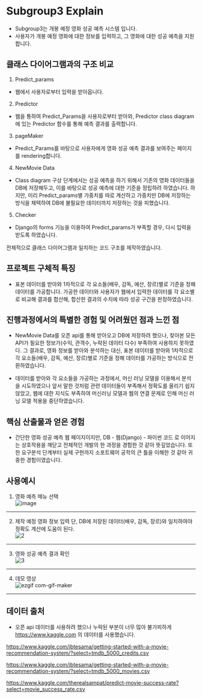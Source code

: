 # Subgroup3 Explain
- Subgroup3는 개봉 예정 영화 성공 예측 시스템 입니다.
- 사용자가 개봉 예정 영화에 대한 정보를 입력하고, 그 영화에 대한 성공 예측을 지원합니다.

## 클래스 다이어그램과의 구조 비교

1. Predict_params

- 웹에서 사용자로부터 입력을 받아옵니다.

2. Predictor
  
- 웹을 통하여 Predict_Params을 사용자로부터 받아와, Predictor class diagram에 있는 Predictor 함수를 통해 예측 결과를 출력합니다.
  
3. pageMaker

- Predict_Params를 바탕으로 사용자에게 영화 성공 예측 결과를 보여주는 페이지를 rendering합니다.

4. NewMovie Data

- Class diagram 구상 단계에서는 성공 예측을 하기 위해서 기존의 영화 데이터들을 DB에 저장해두고, 이를 바탕으로 성공 예측에 대한 기준을 정립하려 하였습니다. 하지만, 미리 Predict_params별 가중치를 따로 계산하고 가중치만 DB에 저장하는 방식을 채택하여 DB에 불필요한 데이터까지 저장하는 것을 피했습니다.

5. Checker

- Django의 forms 기능을 이용하여 Predict_params가 부족할 경우, 다시 입력을 받도록 하였습니다.

전체적으로 클래스 다이어그램과 일치하는 코드 구조를 제작하였습니다.

## 프로젝트 구체적 특징 

- 표본 데이터를 받아와 1차적으로 각 요소들(배우, 감독, 예산, 장르)별로 기준을 정해 데이터를 가공합니다. 가공한 데이터와 사용자가 웹에서 입력한 데이터를 각 요소별로 비교해 결과를 합산해, 합산한 결과의 수치에 따라 성공 구간을 판정하였습니다.

## 진행과정에서의 특별한 경험 및 어려웠던 점과 느낀 점

- NewMovie Data를 오픈 api를 통해 받아오고 DB에 저장하려 했으나, 찾아본 모든 API가 필요한 정보가(수익, 관객수, 누락된 데이터 다수) 부족하여 사용하지 못하였다. 그 결과로, 영화 정보를 받아와 분석하는 대신, 표본 데이터를 받아와 1차적으로 각 요소들(배우, 감독, 예산, 장르)별로 기준을 정해 데이터를 가공하는 방식으로 전환하였습니다.

- 데이터를 받아와 각 요소들을 가공하는 과정에서, 머신 러닝 모델을 이용해서 분석을 시도하였으나 앞서 말한 것처럼 관련 데이터들이 부족해서 정확도를 올리기 쉽지 않았고, 웹에 대한 지식도 부족하여 머신러닝 모델과 웹의 연결 문제로 인해 머신 러닝 모델 적용을 중단하였습니다. 

## 핵심 산출물과 얻은 경험

- 간단한 영화 성공 예측 웹 페이지이지만, DB - 웹(Django) - 파이썬 코드 로 이어지는 상호작용을 깨닫고 전체적인 개발의 한 과정을 경험한 것 같아 뜻깊었습니다. 또한 요구분석 단계부터 실제 구현까지 소포트웨어 공학의 큰 틀을 이해한 것 같아 귀중한 경험이였습니다.

## 사용예시
1. 영화 예측 메뉴 선택  
![image](https://user-images.githubusercontent.com/33649931/120145781-0ba3f000-c21f-11eb-882e-dcbe3e82a713.png)

---
2. 제작 예정 영화 정보 입력
   단, DB에 저장된 데이터(배우, 감독, 장르)와 일치하여야 정확도 계산에 도움이 된다.  
![2](https://user-images.githubusercontent.com/33649931/120146156-9dabf880-c21f-11eb-90c4-d29e07ade116.JPG)

---
3. 영화 성공 예측 결과 확인  
![3](https://user-images.githubusercontent.com/33649931/120146176-a69cca00-c21f-11eb-9c6b-9a417445406b.JPG)

---
4. 데모 영상  
![ezgif com-gif-maker](https://user-images.githubusercontent.com/33649931/120144708-65a3b600-c21d-11eb-9c76-1c54981ff20e.gif)

---
## 데이터 출처

 - 오픈 api 데이터를 사용하려 했으나 누락된 부분이 너무 많아 불가피하게 https://www.kaggle.com 의 데이터를 사용했습니다.
  
https://www.kaggle.com/ibtesama/getting-started-with-a-movie-recommendation-system/?select=tmdb_5000_credits.csv

https://www.kaggle.com/ibtesama/getting-started-with-a-movie-recommendation-system/?select=tmdb_5000_movies.csv

https://www.kaggle.com/therealsampat/predict-movie-success-rate?select=movie_success_rate.csv
